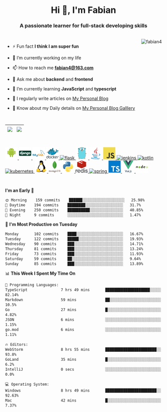 <h1 align="center">Hi 👋, I'm Fabian</h1>
<h3 align="center">A passionate learner for full-stack developing skills</h3>

<br/>

<img align="right" src="https://komarev.com/ghpvc/?username=fabian4&label=views&color=0e75b6&style=flat" alt="fabian4" />

- ⚡ Fun fact **I think I am super fun**

- 🔭 I’m currently working on my life

- 📫 How to reach me **fabian4@163.com**

- 💬 Ask me about **backend** and **frontend**

- 🌱 I’m currently learning **JavaScript** and **typescript**

- 📝 I regularly write articles on [My Personal Blog](https://fabian4.github.io/)

- 📄 Know about my Daily details on [My Personal Blog Galllery](https://fabian4.github.io/gallery/)

<br/>

| <img align="center" src="https://github-readme-stats.vercel.app/api?username=fabian4&count_private=true&show_icons=true&theme=flag-india&show_owner=true&hide_border=true" /> | <img align="center" src="https://github-readme-stats.vercel.app/api/top-langs/?username=fabian4&layout=compact&theme=buefy&hide_border=true&exclude_repo=jdk,jdk-source-learning,spring-framework,netty,jdk,fabian4.github.io,wechaty.js.org,sofa-bolt" /> |
| ------------- | ------------- |

<br/>


<p align="left"> <a href="https://developer.android.com" target="_blank" rel="noreferrer"> <img src="https://raw.githubusercontent.com/devicons/devicon/master/icons/android/android-original-wordmark.svg" alt="android" width="40" height="40"/> </a> <a href="https://www.djangoproject.com/" target="_blank" rel="noreferrer"> <img src="https://raw.githubusercontent.com/devicons/devicon/master/icons/django/django-original.svg" alt="django" width="40" height="40"/> </a> <a href="https://www.mysql.com/" target="_blank" rel="noreferrer"> <img src="https://raw.githubusercontent.com/devicons/devicon/master/icons/mysql/mysql-original-wordmark.svg" alt="mysql" width="40" height="40"/> </a> <a href="https://www.docker.com/" target="_blank" rel="noreferrer"> <img src="https://raw.githubusercontent.com/devicons/devicon/master/icons/docker/docker-original-wordmark.svg" alt="docker" width="40" height="40"/> </a> <a href="https://flask.palletsprojects.com/" target="_blank" rel="noreferrer"> <img src="https://www.vectorlogo.zone/logos/pocoo_flask/pocoo_flask-icon.svg" alt="flask" width="40" height="40"/> </a> <a href="https://golang.org" target="_blank" rel="noreferrer"> <img src="https://raw.githubusercontent.com/devicons/devicon/master/icons/go/go-original.svg" alt="go" width="40" height="40"/> </a> <a href="https://www.java.com" target="_blank" rel="noreferrer"> <img src="https://raw.githubusercontent.com/devicons/devicon/master/icons/java/java-original.svg" alt="java" width="40" height="40"/> </a> <a href="https://developer.mozilla.org/en-US/docs/Web/JavaScript" target="_blank" rel="noreferrer"> <img src="https://raw.githubusercontent.com/devicons/devicon/master/icons/javascript/javascript-original.svg" alt="javascript" width="40" height="40"/> </a> <a href="https://www.jenkins.io" target="_blank" rel="noreferrer"> <img src="https://www.vectorlogo.zone/logos/jenkins/jenkins-icon.svg" alt="jenkins" width="40" height="40"/> </a> <a href="https://kotlinlang.org" target="_blank" rel="noreferrer"> <img src="https://www.vectorlogo.zone/logos/kotlinlang/kotlinlang-icon.svg" alt="kotlin" width="40" height="40"/> </a> <a href="https://kubernetes.io" target="_blank" rel="noreferrer"> <img src="https://www.vectorlogo.zone/logos/kubernetes/kubernetes-icon.svg" alt="kubernetes" width="40" height="40"/> </a> <a href="https://www.linux.org/" target="_blank" rel="noreferrer"> <img src="https://raw.githubusercontent.com/devicons/devicon/master/icons/linux/linux-original.svg" alt="linux" width="40" height="40"/> </a> <a href="https://www.mongodb.com/" target="_blank" rel="noreferrer"> <img src="https://raw.githubusercontent.com/devicons/devicon/master/icons/mongodb/mongodb-original-wordmark.svg" alt="mongodb" width="40" height="40"/> </a> <a href="https://www.python.org" target="_blank" rel="noreferrer"> <img src="https://raw.githubusercontent.com/devicons/devicon/master/icons/python/python-original.svg" alt="python" width="40" height="40"/> </a> <a href="https://redis.io" target="_blank" rel="noreferrer"> <img src="https://raw.githubusercontent.com/devicons/devicon/master/icons/redis/redis-original-wordmark.svg" alt="redis" width="40" height="40"/> </a> <a href="https://spring.io/" target="_blank" rel="noreferrer"> <img src="https://www.vectorlogo.zone/logos/springio/springio-icon.svg" alt="spring" width="40" height="40"/> </a> <a href="https://www.typescriptlang.org/" target="_blank" rel="noreferrer"> <img src="https://raw.githubusercontent.com/devicons/devicon/master/icons/typescript/typescript-original.svg" alt="typescript" width="40" height="40"/> </a> <a href="https://vuejs.org/" target="_blank" rel="noreferrer"> <img src="https://raw.githubusercontent.com/devicons/devicon/master/icons/vuejs/vuejs-original-wordmark.svg" alt="vuejs" width="40" height="40"/> </a> <a href="https://nodejs.org" target="_blank" rel="noreferrer"> <img src="https://raw.githubusercontent.com/devicons/devicon/master/icons/nodejs/nodejs-original-wordmark.svg" alt="nodejs" width="40" height="40"/> </a> </p>

<br/>

<!--START_SECTION:waka-->
**I'm an Early 🐤** 

```text
🌞 Morning    159 commits    ██████░░░░░░░░░░░░░░░░░░░   25.98% 
🌆 Daytime    194 commits    ████████░░░░░░░░░░░░░░░░░   31.7% 
🌃 Evening    250 commits    ██████████░░░░░░░░░░░░░░░   40.85% 
🌙 Night      9 commits      ░░░░░░░░░░░░░░░░░░░░░░░░░   1.47%

```
📅 **I'm Most Productive on Tuesday** 

```text
Monday       102 commits    ████░░░░░░░░░░░░░░░░░░░░░   16.67% 
Tuesday      122 commits    █████░░░░░░░░░░░░░░░░░░░░   19.93% 
Wednesday    90 commits     ███░░░░░░░░░░░░░░░░░░░░░░   14.71% 
Thursday     81 commits     ███░░░░░░░░░░░░░░░░░░░░░░   13.24% 
Friday       73 commits     ███░░░░░░░░░░░░░░░░░░░░░░   11.93% 
Saturday     59 commits     ██░░░░░░░░░░░░░░░░░░░░░░░   9.64% 
Sunday       85 commits     ███░░░░░░░░░░░░░░░░░░░░░░   13.89%

```


📊 **This Week I Spent My Time On** 

```text
💬 Programming Languages: 
TypeScript               7 hrs 49 mins       ████████████████████░░░░░   82.14% 
Markdown                 59 mins             ██░░░░░░░░░░░░░░░░░░░░░░░   10.5% 
Go                       27 mins             █░░░░░░░░░░░░░░░░░░░░░░░░   4.82% 
JSON                     6 mins              ░░░░░░░░░░░░░░░░░░░░░░░░░   1.15% 
go.mod                   6 mins              ░░░░░░░░░░░░░░░░░░░░░░░░░   1.11%

🔥 Editors: 
WebStorm                 8 hrs 55 mins       ███████████████████████░░   93.8% 
GoLand                   35 mins             █░░░░░░░░░░░░░░░░░░░░░░░░   6.2% 
IntelliJ                 0 secs              ░░░░░░░░░░░░░░░░░░░░░░░░░   0.0%

💻 Operating System: 
Windows                  8 hrs 49 mins       ███████████████████████░░   92.63% 
Mac                      42 mins             █░░░░░░░░░░░░░░░░░░░░░░░░   7.37%

```


<!--END_SECTION:waka-->


